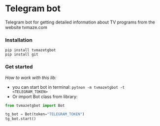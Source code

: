 # Telegram bot 
Telegram bot for getting detailed information about TV programs from the website tvmaze.com

### Installation
```
pip install tvmazetgbot
pip install git
```

### Get started
*How to work with this lib:*
* you can start bot in terminal:
`pytnon -m tvmazetgbot -t <TELEGRAM_TOKEN>`
* Or import Bot class from library:


```Python
from tvmazetgbot import Bot

tg_bot = Bot(token="TELEGRAM_TOKEN")
tg_bot.start()
```